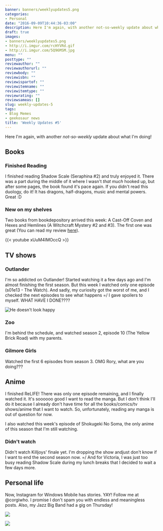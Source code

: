 ```yaml
---
banner: banners/weeklyupdates5.png
categories:
- Personal
date: "2016-09-09T10:44:36-03:00"
description: Here I'm again, with another not-so-weekly update about what I'm doing!
draft: true
images:
- banners/weeklyupdates5.png
- http://i.imgur.com/rcHYVRd.gif
- http://i.imgur.com/5Q96MSM.jpg
menu: ""
posttype: ""
reviewauthor: ""
reviewauthorurl: ""
reviewbody: ""
reviewisbn: ""
reviewispartof: ""
reviewitemname: ""
reviewitemtype: ""
reviewrating: ""
reviewsameas: []
slug: weekly-updates-5
tags:
- Blog Memes
- geekosaur news
title: 'Weekly Updates #5'
---
```


Here I'm again, with another _not-so-weekly_ update about what I'm doing!

<!--more-->

## Books

### Finished Reading

I finished reading Shadow Scale (Seraphina #2) and truly enjoyed it. There was a part during the middle of it where 
I wasn't _that much_ hooked up, but after some pages, the book found it's pace again. 
If you didn't read this duology, do it! It has dragons, half-dragons, music and mental powers. Great :D

### New on my shelves

Two books from bookdepository arrived this week: A Cast-Off Coven and Hexes and Hemlines (A Witchcraft Mystery #2 and #3). 
The first one was great (You can read my review [here](http://www.generalfalcon.com/2015/07/book-review-secondhand-spirits-by.html)). 

{{< youtube xUuM4IMOccQ >}}

## TV shows

### Outlander

I'm so addicted on Outlander! Started watching it a few days ago and I'm almost finishing the first season. 
But this week I watched only one episode (s01e13 - The Watch). And sadly, my curiosity got the worst of me, and I checked the next 
episodes to see what happens =/ I gave spoilers to myself. WHAT HAVE I DONE????

![He doesn't look happy](http://i.imgur.com/rcHYVRd.gif)

### Zoo

I'm behind the schedule, and watched season 2, episode 10 (The Yellow Brick Road) with my parents.

### Gilmore Girls

Watched the first 6 episodes from season 3. OMG Rory, what are you doing???


## Anime

I finished ReLIFE! There was only one episode remaining, and I finally watched it. It's soooooo good I want to read the manga. 
But I don't think I'll do it because I already don't have time for all the books/comics/tv shows/anime that I want to watch. 
So, unfortunately, reading any manga is out of question for now.

I also watched this week's episode of Shokugeki No Soma, the only anime of this season that I'm still watching.

### Didn't watch 

Didn't watch Killjoys' finale yet. I'm dropping the show andjust don't know if I want to end the second season now. =/
And for Victoria, I was just too busy reading Shadow Scale during my lunch breaks that I decided to wait a few days more.

## Personal life

Now, Instagram for Windows Mobile has stories. YAY! Follow me at @corgiwho. I promise I don't spam you with endless and 
meaningless posts. Also, my Jazz Big Band had a gig on Thursday!

![](http://i.imgur.com/BKsRgbK.jpg)

![](http://i.imgur.com/NtT9MHE.jpg)
